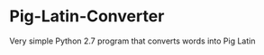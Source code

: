 Pig-Latin-Converter
===================

Very simple Python 2.7 program that converts words into Pig Latin
